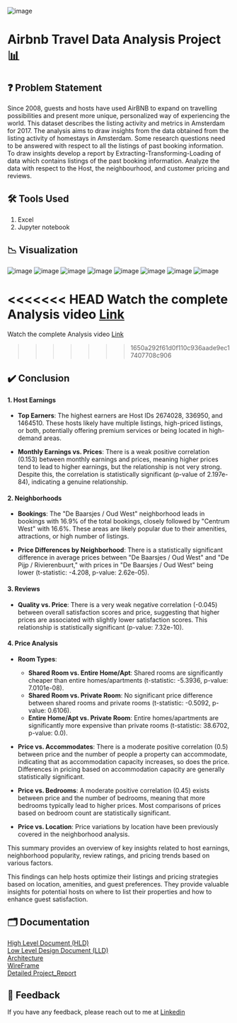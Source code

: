 ![image](https://github.com/user-attachments/assets/f4cec887-d54d-49d3-b000-a3eaa4ad76a9)
# Airbnb Travel Data Analysis Project 📊
## ❓ Problem Statement
Since 2008, guests and hosts have used AirBNB to expand on travelling possibilities and present more unique, personalized way of experiencing the world. This dataset describes the listing activity and metrics in Amsterdam for 2017.  The analysis aims to draw insights from the data obtained from the listing activity of homestays in Amsterdam. Some research questions need to be answered with respect to all the listings of past booking information. To draw insights develop a report by Extracting-Transforming-Loading of data which contains listings of the past booking information. Analyze the data with respect to the Host, the neighbourhood, and customer pricing and reviews.
## 🛠 Tools Used
1. Excel
2. Jupyter notebook

## 📉 Visualization
![image](https://github.com/user-attachments/assets/e36ba4b5-0ad4-4ab2-ba8d-a4aaee34a9df)
![image](https://github.com/user-attachments/assets/224f1e4b-7c6b-4a07-a8f5-f23ab6619e59)
![image](https://github.com/user-attachments/assets/b61b7d60-8a12-4c26-a368-b1f1532140b1)
![image](https://github.com/user-attachments/assets/06c542a9-5c2b-4ce4-93fb-494eea452171)
![image](https://github.com/user-attachments/assets/e9939576-0670-4e0b-b9b2-04440cd2a438)
![image](https://github.com/user-attachments/assets/f57e2e91-9a1f-40c0-afdf-c1a27e84a38b)
![image](https://github.com/user-attachments/assets/83e35fdd-eaa8-4079-9ec9-be03f7d0f768)
![image](https://github.com/user-attachments/assets/7051195f-8b47-4ed3-9a1e-643c21eb86d6)


<<<<<<< HEAD
Watch the complete Analysis video [Link ]()
=======
Watch the complete Analysis video [Link]()
>>>>>>> 1650a292f61d0f110c936aade9ec17407708c906
## ✔️ Conclusion
#### 1. Host Earnings

- **Top Earners**: The highest earners are Host IDs 2674028, 336950, and 1464510. These hosts likely have multiple listings, high-priced listings, or both, potentially offering premium services or being located in high-demand areas.
  
- **Monthly Earnings vs. Prices**: There is a weak positive correlation (0.153) between monthly earnings and prices, meaning higher prices tend to lead to higher earnings, but the relationship is not very strong. Despite this, the correlation is statistically significant (p-value of 2.197e-84), indicating a genuine relationship.

#### 2. Neighborhoods

- **Bookings**: The "De Baarsjes / Oud West" neighborhood leads in bookings with 16.9% of the total bookings, closely followed by "Centrum West" with 16.6%. These areas are likely popular due to their amenities, attractions, or high number of listings.
  
- **Price Differences by Neighborhood**: There is a statistically significant difference in average prices between "De Baarsjes / Oud West" and "De Pijp / Rivierenbuurt," with prices in "De Baarsjes / Oud West" being lower (t-statistic: -4.208, p-value: 2.62e-05).

#### 3. Reviews

- **Quality vs. Price**: There is a very weak negative correlation (-0.045) between overall satisfaction scores and price, suggesting that higher prices are associated with slightly lower satisfaction scores. This relationship is statistically significant (p-value: 7.32e-10).

#### 4. Price Analysis

- **Room Types**:
  - **Shared Room vs. Entire Home/Apt**: Shared rooms are significantly cheaper than entire homes/apartments (t-statistic: -5.3936, p-value: 7.0101e-08).
  - **Shared Room vs. Private Room**: No significant price difference between shared rooms and private rooms (t-statistic: -0.5092, p-value: 0.6106).
  - **Entire Home/Apt vs. Private Room**: Entire homes/apartments are significantly more expensive than private rooms (t-statistic: 38.6702, p-value: 0.0).

- **Price vs. Accommodates**: There is a moderate positive correlation (0.5) between price and the number of people a property can accommodate, indicating that as accommodation capacity increases, so does the price. Differences in pricing based on accommodation capacity are generally statistically significant.

- **Price vs. Bedrooms**: A moderate positive correlation (0.45) exists between price and the number of bedrooms, meaning that more bedrooms typically lead to higher prices. Most comparisons of prices based on bedroom count are statistically significant.

- **Price vs. Location**: Price variations by location have been previously covered in the neighborhood analysis.

This summary provides an overview of key insights related to host earnings, neighborhood popularity, review ratings, and pricing trends based on various factors.
   
This findings can help hosts optimize their listings and pricing strategies based on location, amenities, and guest preferences. They provide valuable insights for potential hosts on where to list their properties and how to enhance guest satisfaction.
## 🗂 Documentation
[High Level Document (HLD)](https://github.com/user-attachments/files/16573259/Airbnb_Travel_Data_Analysis_HLD.pdf)    
[Low Level Design Document (LLD)](https://github.com/user-attachments/files/16573267/Airbnb_Travel_Data_Analysis_LLD.pdf)    
[Architecture](https://github.com/user-attachments/files/16573273/Airbnb_Travel_Data_Analysis_Architecture.pdf)    
[WireFrame](https://github.com/user-attachments/files/16573276/Airbnb_Travel_Data_Analysis_Wireframe.pdf)    
[Detailed Project_Report](https://github.com/user-attachments/files/16573277/Airbnb_Travel_Data_Analysis_Report.pdf)


## 📩 Feedback
If you have any feedback, please reach out to me at [Linkedin](https://www.linkedin.com/in/vineet-patel416/)
